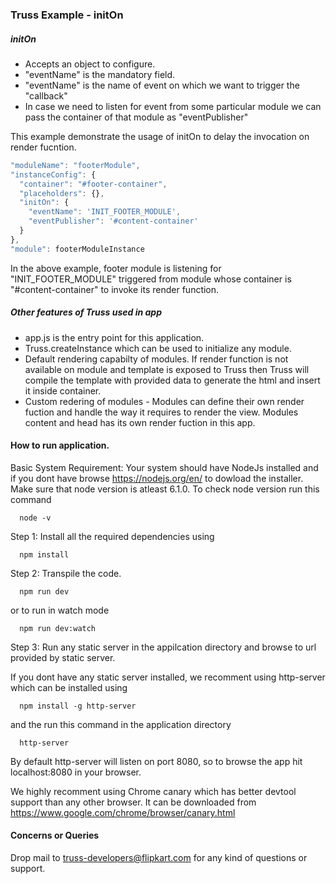 ### Truss Example - initOn

##### initOn
- Accepts an object to configure.
- "eventName" is the mandatory field.
- "eventName" is the name of event on which we want to trigger the "callback"
- In case we need to listen for event from some particular module we can pass the container of that module as "eventPublisher"

This example demonstrate the usage of initOn to delay the invocation on render fucntion.

```javascript
"moduleName": "footerModule",
"instanceConfig": {
  "container": "#footer-container",
  "placeholders": {},
  "initOn": {
    "eventName": 'INIT_FOOTER_MODULE',
    "eventPublisher": '#content-container'
  }
},
"module": footerModuleInstance
```
In the above example, footer module is listening for "INIT_FOOTER_MODULE" triggered from module whose container is "#content-container" to invoke its render function.



##### Other features of Truss used in app
- app.js is the entry point for this application.
- Truss.createInstance which can be used to initialize any module.
- Default rendering capabilty of modules. If render function is not available on module and template is exposed to Truss then Truss will compile the template with provided data to generate the html and insert it inside container.
- Custom redering of modules - Modules can define their own render fuction and handle the way it requires to render the view. Modules content and head has its own render fuction in this app.


#### How to run application.
Basic System Requirement: Your system should have NodeJs installed and if you dont have browse https://nodejs.org/en/ to dowload the installer. Make sure that node version is atleast 6.1.0. To check node version run this command
```
  node -v
```

Step 1: Install all the required dependencies using
```
  npm install
```
Step 2: Transpile the code.
```
  npm run dev
```
or to run in watch mode
```
  npm run dev:watch
```
Step 3: Run any static server in the appilcation directory and browse to url provided by static server.

If you dont have any static server installed, we recomment using http-server which can be installed using
```
  npm install -g http-server
```
and the run this command in the application directory
```
  http-server
```
By default http-server will listen on port 8080, so to browse the app hit localhost:8080 in your browser.

We highly recomment using Chrome canary which has better devtool support than any other browser. It can be downloaded from https://www.google.com/chrome/browser/canary.html


#### Concerns or Queries
Drop mail to truss-developers@flipkart.com for any kind of questions or support.
